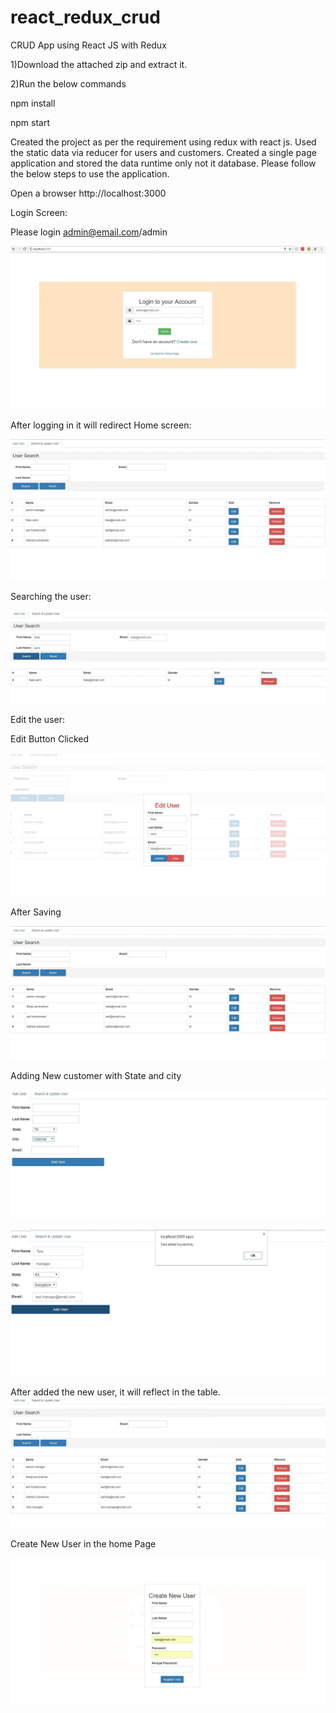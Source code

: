 # react_redux_crud
CRUD App using React JS with Redux 

1)Download the attached zip and extract it.

2)Run the below commands

npm install

npm start

Created the project as per the requirement using redux with react js. Used the static data via reducer for users and customers. Created a single page application and stored the data runtime only not it database. Please follow the below steps to use the application.

Open a browser http://localhost:3000

Login Screen:

Please login admin@email.com/admin

![Alt text](/screenshots/Picture1.png?raw=true "Login")

After logging in it will redirect Home screen:

![Alt text](/screenshots/Picture2.png?raw=true "Home")

Searching the user:

![Alt text](/screenshots/Picture3.png?raw=true "Search")

Edit the user:

Edit Button Clicked

![Alt text](/screenshots/Picture4.png?raw=true "Edit")

After Saving

![Alt text](/screenshots/Picture6.png?raw=true "After Save")

Adding New customer with State and city

![Alt text](/screenshots/Picture7.png?raw=true "AddNewCustomer")

![Alt text](/screenshots/Picture8.png?raw=true "Table")

After added the new user, it will reflect in the table.
![Alt text](/screenshots/Picture9.png?raw=true "Table")

Create New User in the home Page

![Alt text](/screenshots/Picture10.png?raw=true "Table")
















